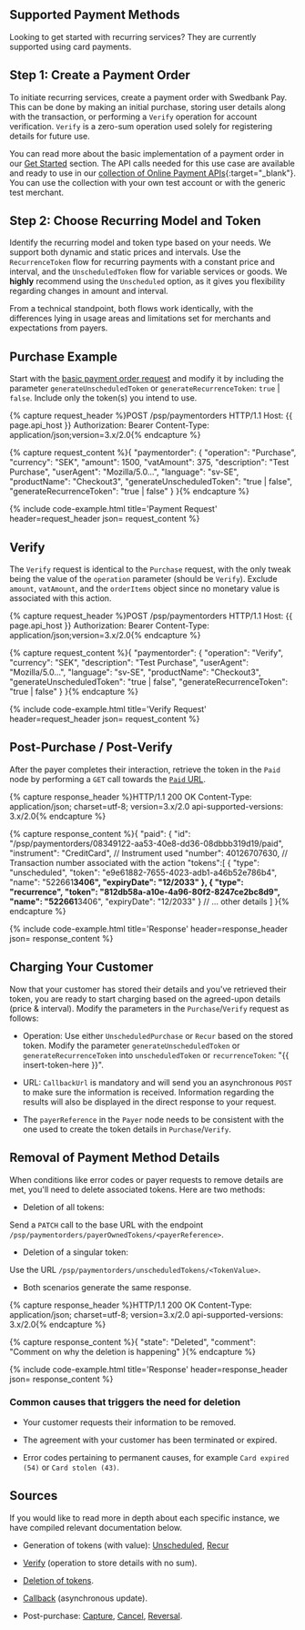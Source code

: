 
## Supported Payment Methods

Looking to get started with recurring services? They are currently supported
using card payments.

## Step 1: Create a Payment Order

To initiate recurring services, create a payment order with Swedbank Pay.
This can be done by making an initial purchase, storing user details along with
the transaction, or performing a `Verify` operation for account verification.
`Verify` is a zero-sum operation used solely for registering details for future
use.

You can read more about the basic implementation of a payment order in our
[Get Started][get-started] section. The API calls needed for this use case are
available and ready to use in our
[collection of Online Payment APIs][testsuite]{:target="_blank"}. You can use
the collection with your own test account or with the generic test merchant.

## Step 2: Choose Recurring Model and Token

Identify the recurring model and token type based on your needs. We support both
dynamic and static prices and intervals. Use the `RecurrenceToken` flow for
recurring payments with a constant price and interval, and the
`UnscheduledToken` flow for variable services or goods. We **highly** recommend
using the `Unscheduled` option, as it gives you flexibility regarding changes
in amount and interval.

From a technical standpoint, both flows work identically, with the differences
lying in usage areas and limitations set for merchants and expectations from
payers.

## Purchase Example

Start with the [basic payment order request][basic-request] and modify it by
including the parameter `generateUnscheduledToken` or `generateRecurrenceToken`:
`true` | `false`. Include only the token(s) you intend to use.

{% capture request_header %}POST /psp/paymentorders HTTP/1.1
Host: {{ page.api_host }}
Authorization: Bearer <AccessToken>
Content-Type: application/json;version=3.x/2.0{% endcapture %}

{% capture request_content %}{
"paymentorder": {
"operation": "Purchase",
"currency": "SEK",
"amount": 1500,
"vatAmount": 375,
"description": "Test Purchase",
"userAgent": "Mozilla/5.0...",
"language": "sv-SE",
"productName": "Checkout3",
"generateUnscheduledToken": "true | false",
"generateRecurrenceToken": "true | false"
    }
}{% endcapture %}

{% include code-example.html
    title='Payment Request'
    header=request_header
    json= request_content
    %}

## Verify

The `Verify` request is identical to the `Purchase` request, with the only tweak
being the value of the `operation` parameter (should be `Verify`). Exclude
`amount`, `vatAmount`, and the `orderItems` object since no monetary value is
associated with this action.

{% capture request_header %}POST /psp/paymentorders HTTP/1.1
Host: {{ page.api_host }}
Authorization: Bearer <AccessToken>
Content-Type: application/json;version=3.x/2.0{% endcapture %}

{% capture request_content %}{
"paymentorder": {
"operation": "Verify",
"currency": "SEK",
"description": "Test Purchase",
"userAgent": "Mozilla/5.0...",
"language": "sv-SE",
"productName": "Checkout3",
"generateUnscheduledToken": "true | false",
"generateRecurrenceToken": "true | false"
    }
}{% endcapture %}

{% include code-example.html
    title='Verify Request'
    header=request_header
    json= request_content
    %}

## Post-Purchase / Post-Verify

After the payer completes their interaction, retrieve the token in the `Paid`
node by performing a `GET` call towards the [`Paid` URL][paid].

{% capture response_header %}HTTP/1.1 200 OK
Content-Type: application/json; charset=utf-8; version=3.x/2.0
api-supported-versions: 3.x/2.0{% endcapture %}

{% capture response_content %}{
    "paid": {
    "id": "/psp/paymentorders/08349122-aa53-40e8-dd36-08dbbb319d19/paid",
    "instrument": "CreditCard", // Instrument used
    "number": 40126707630, // Transaction number associated with the action
    "tokens":[
        {
          "type": "unscheduled",
          "token": "e9e61882-7655-4023-adb1-a46b52e786b4",
          "name": "522661******3406",
          "expiryDate": "12/2033"
        },
        {
          "type": "recurrence",
          "token": "812db58a-a10e-4a96-80f2-8247ce2bc8d9",
          "name": "522661******3406",
          "expiryDate": "12/2033"
        }
       // ... other details
    ]
}{% endcapture %}

{% include code-example.html
    title='Response'
    header=response_header
    json= response_content
    %}

## Charging Your Customer

Now that your customer has stored their details and you've retrieved their
token, you are ready to start charging based on the agreed-upon details (price &
interval). Modify the parameters in the `Purchase`/`Verify` request as follows:

*   Operation: Use either `UnscheduledPurchase` or `Recur` based on the stored
    token. Modify the parameter `generateUnscheduledToken` or
    `generateRecurrenceToken` into `unscheduledToken` or `recurrenceToken`:
    "{{ insert-token-here }}".

*   URL: `CallbackUrl` is mandatory and will send you an asynchronous `POST` to
    make sure the information is received. Information regarding the results
    will also be displayed in the direct response to your request.

*   The `payerReference` in the `Payer` node needs to be consistent with the one
    used to create the token details in `Purchase`/`Verify`.

## Removal of Payment Method Details

 When conditions like error codes or payer requests to remove details are met,
 you'll need to delete associated tokens. Here are two methods:

*   Deletion of all tokens:

 Send a `PATCH` call to the base URL with the endpoint
 `/psp/paymentorders/payerOwnedTokens/<payerReference>`.

*   Deletion of a singular token:

Use the URL `/psp/paymentorders/unscheduledTokens/<TokenValue>`.

*   Both scenarios generate the same response.

{% capture response_header %}HTTP/1.1 200 OK
Content-Type: application/json; charset=utf-8; version=3.x/2.0
api-supported-versions: 3.x/2.0{% endcapture %}

{% capture response_content %}{
"state": "Deleted",
"comment": "Comment on why the deletion is happening"
}{% endcapture %}

{% include code-example.html
    title='Response'
    header=response_header
    json= response_content
    %}

### Common causes that triggers the need for deletion

*   Your customer requests their information to be removed.

*   The agreement with your customer has been terminated or expired.

*   Error codes pertaining to permanent causes, for example `Card expired (54)`
    or `Card stolen (43)`.

## Sources

If you would like to read more in depth about each specific instance, we have
compiled relevant documentation below.

*   Generation of tokens (with value): [Unscheduled][unscheduled],
    [Recur][recur]

*   [Verify][verify] (operation to store details with no sum).

*   [Deletion of tokens][delete-token].

*   [Callback][callback] (asynchronous update).

*   Post-purchase: [Capture][capture], [Cancel][cancel], [Reversal][reversal].

[basic-request]: /checkout-v3/get-started/payment-request/#create-payment-order-v31
[callback]: /checkout-v3/features/payment-operations/callback
[cancel]: /checkout-v3/features/payment-operations/cancel
[capture]: /checkout-v3/features/payment-operations/payment-order-capture
[delete-token]: /checkout-v3/features/optional/delete-token
[get-started]: /checkout-v3/get-started/#the-basic-implementation
[paid]: https://api.externalintegration.payex.com/psp/paymentorders/<PaymentOrderIdHere>/paid
[recur]: /checkout-v3/features/optional/recur
[reversal]: /checkout-v3/features/payment-operations/reversal
[unscheduled]: /checkout-v3/features/optional/unscheduled
[verify]: /checkout-v3/features/optional/verify
[testsuite]: https://www.postman.com/swedbankpay/swedbank-pay-online/folder/91etz5u/unscheduled
